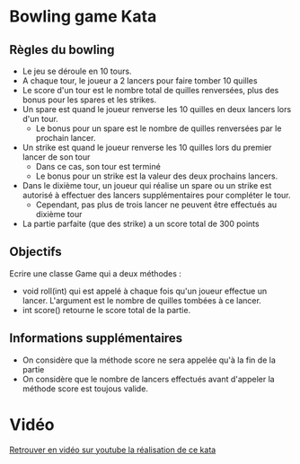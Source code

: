 # Bowling game Kata

## Règles du bowling
* Le jeu se déroule en 10 tours.
* A chaque tour, le joueur a 2 lancers pour faire tomber 10 quilles
* Le score d'un tour est le nombre total de quilles renversées, plus des bonus pour les spares et les strikes.
* Un spare est quand le joueur renverse les 10 quilles en deux lancers lors d'un tour.
    * Le bonus pour un spare est le nombre de quilles renversées par le prochain lancer.
* Un strike est quand le joueur renverse les 10 quilles lors du premier lancer de son tour
    * Dans ce cas, son tour est terminé
    * Le bonus pour un strike est la valeur des deux prochains lancers.
* Dans le dixième tour, un joueur qui réalise un spare ou un strike est autorisé à effectuer des lancers supplémentaires pour compléter le tour.
    * Cependant, pas plus de trois lancer ne peuvent être effectués au dixième tour
* La partie parfaite (que des strike) a un score total de 300 points


## Objectifs
Ecrire une classe Game qui a deux méthodes :
* void roll(int) qui est appelé à chaque fois qu'un joueur effectue un lancer. L'argument est le nombre de quilles tombées à ce lancer.
* int score() retourne le score total de la partie.

## Informations supplémentaires
* On considère que la méthode score ne sera appelée qu'à la fin de la partie
* On considère que le nombre de lancers effectués avant d'appeler la méthode score est toujous valide.


# Vidéo

[Retrouver en vidéo sur youtube la réalisation de ce kata](https://youtu.be/P6XNwscr0qI)
